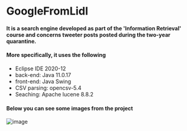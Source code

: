 # GoogleFromLidl
#### It is a search engine developed as part of the 'Information Retrieval' course and concerns tweeter posts posted during the two-year quarantine.

#### More specifically, it uses the following
- Eclipse IDE 2020-12
- back-end: Java 11.0.17
- front-end: Java Swing
- CSV parsing: opencsv-5.4
- Seaching: Apache lucene 8.8.2

#### Below you can see some images from the project
![image](https://user-images.githubusercontent.com/56134761/217270067-7924a16b-fbf3-4739-a27b-91b459b6941c.png)

